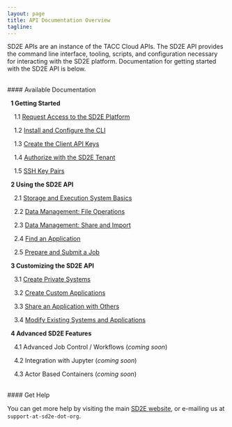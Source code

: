 ```yaml
---
layout: page
title: API Documentation Overview
tagline:
---
```


SD2E APIs are an instance of the TACC Cloud APIs. The SD2E API provides the command
line interface, tooling, scripts, and configuration necessary for interacting with
the SD2E platform. Documentation for getting started with the SD2E API is below.

<br>
#### Available Documentation

&nbsp;&nbsp;**1 Getting Started**

&nbsp;&nbsp;&nbsp;&nbsp;1.1 [Request Access to the SD2E Platform](docs/request_access.md)

&nbsp;&nbsp;&nbsp;&nbsp;1.2 [Install and Configure the CLI](docs/install_cli.md)

&nbsp;&nbsp;&nbsp;&nbsp;1.3 [Create the Client API Keys](docs/create_client.md)

&nbsp;&nbsp;&nbsp;&nbsp;1.4 [Authorize with the SD2E Tenant](docs/authorization.md)

&nbsp;&nbsp;&nbsp;&nbsp;1.5 [SSH Key Pairs](docs/ssh_keys.md)

&nbsp;&nbsp;**2 Using the SD2E API**

&nbsp;&nbsp;&nbsp;&nbsp;2.1 [Storage and Execution System Basics](docs/systems_basics.md)

&nbsp;&nbsp;&nbsp;&nbsp;2.2 [Data Management: File Operations](docs/data_management.md)

&nbsp;&nbsp;&nbsp;&nbsp;2.3 [Data Management: Share and Import](docs/share_import.md)

&nbsp;&nbsp;&nbsp;&nbsp;2.4 [Find an Application](docs/find_application.md)

&nbsp;&nbsp;&nbsp;&nbsp;2.5 [Prepare and Submit a Job](docs/submit_job.md)

&nbsp;&nbsp;**3 Customizing the SD2E API**

&nbsp;&nbsp;&nbsp;&nbsp;3.1 [Create Private Systems](docs/create_systems.md)

&nbsp;&nbsp;&nbsp;&nbsp;3.2 [Create Custom Applications](docs/create_app.md)

&nbsp;&nbsp;&nbsp;&nbsp;3.3 [Share an Application with Others](docs/share_app.md)

&nbsp;&nbsp;&nbsp;&nbsp;3.4 [Modify Existing Systems and Applications](docs/modify.md)

&nbsp;&nbsp;**4 Advanced SD2E Features**

&nbsp;&nbsp;&nbsp;&nbsp;4.1 Advanced Job Control / Workflows (*coming soon*)

&nbsp;&nbsp;&nbsp;&nbsp;4.2 Integration with Jupyter (*coming soon*)

&nbsp;&nbsp;&nbsp;&nbsp;4.3 Actor Based Containers (*coming soon*)




<br>
#### Get Help

You can get more help by visiting the main [SD2E website](http://sd2e.org), or
e-mailing us at `support-at-sd2e-dot-org`.

